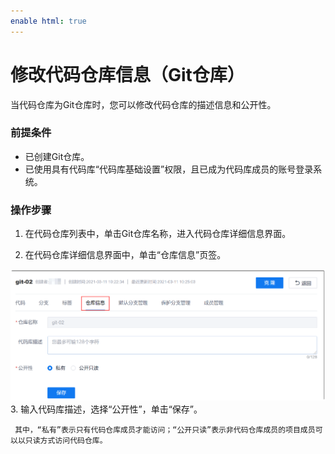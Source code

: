 ```yaml
---
enable html: true
---
```

# 修改代码仓库信息（Git仓库）

当代码仓库为Git仓库时，您可以修改代码仓库的描述信息和公开性。

### 前提条件
* 已创建Git仓库。
* 已使用具有代码库“代码库基础设置”权限，且已成为代码库成员的账号登录系统。

### 操作步骤
1. 在代码仓库列表中，单击Git仓库名称，进入代码仓库详细信息界面。
    
2. 在代码仓库详细信息界面中，单击“仓库信息”页签。
  
  <img src="fig/代码库-Git仓库信息.png" style="zoom:50%">
3. 输入代码库描述，选择“公开性”，单击“保存”。
     
     其中，“私有”表示只有代码仓库成员才能访问；“公开只读”表示非代码仓库成员的项目成员可以以只读方式访问代码仓库。
